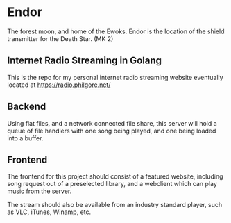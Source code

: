# Endor

The forest moon, and home of the Ewoks. Endor is the location of the shield 
transmitter for the Death Star. (MK 2)

## Internet Radio Streaming in Golang

This is the repo for my personal internet radio streaming website eventually
located at https://radio.philgore.net/

## Backend

Using flat files, and a network connected file share, this server will hold
a queue of file handlers with one song being played, and one being loaded into
a buffer.

## Frontend

The frontend for this project should consist of a featured website, including
song request out of a preselected library, and a webclient which can play
music from the server. 

The stream should also be available from an industry standard player, such as
VLC, iTunes, Winamp, etc.

